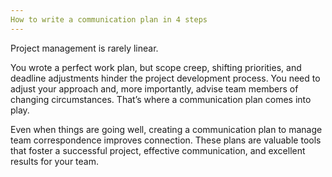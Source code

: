 ```yaml
---
How to write a communication plan in 4 steps
---
```

Project management is rarely linear. 

You wrote a perfect work plan, but scope creep, shifting priorities, and deadline adjustments hinder the project development process. You need to adjust your approach and, more importantly, advise team members of changing circumstances. That’s where a communication plan comes into play.

Even when things are going well, creating a communication plan to manage team correspondence improves connection. These plans are valuable tools that foster a successful project, effective communication, and excellent results for your team. 
